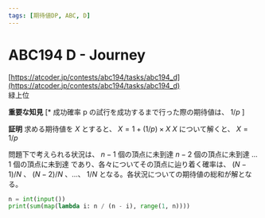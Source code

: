 ```yaml
---
tags: [期待値DP, ABC, D]
---
```


# ABC194 D - Journey

[https://atcoder.jp/contests/abc194/tasks/abc194_d](https://atcoder.jp/contests/abc194/tasks/abc194_d)  
緑上位

**重要な知見**
[* 成功確率 p の試行を成功するまで行った際の期待値は、 $1 / p$ ]

**証明**
求める期待値を $X$ とすると、
$X = 1 + (1 / p) \times X$
$X$ について解くと、 $X = 1 / p$

問題下で考えられる状況は、
$n - 1$ 個の頂点に未到達
$n-2$ 個の頂点に未到達
...
$1$ 個の頂点に未到達
であり、各々についてその頂点に辿り着く確率は、 $(N - 1) / N$ 、 $(N - 2) / N$ 、...、 $1 / N$ となる。各状況についての期待値の総和が解となる。

```py
n = int(input())
print(sum(map(lambda i: n / (n - i), range(1, n))))
```
